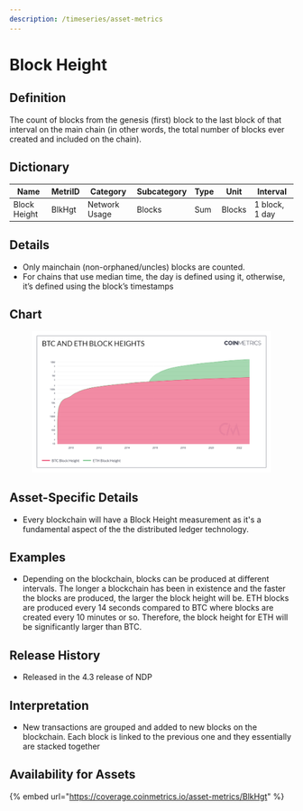 ```yaml
---
description: /timeseries/asset-metrics
---
```


# Block Height

## Definition

The count of blocks from the genesis (first) block to the last block of that interval on the main chain (in other words, the total number of blocks ever created and included on the chain).

## Dictionary

| Name         | MetriID | Category      | Subcategory | Type | Unit   | Interval       |
| ------------ | ------- | ------------- | ----------- | ---- | ------ | -------------- |
| Block Height | BlkHgt  | Network Usage | Blocks      | Sum  | Blocks | 1 block, 1 day |

## Details

* Only mainchain (non-orphaned/uncles) blocks are counted.
* For chains that use median time, the day is defined using it, otherwise, it’s defined using the block’s timestamps

## Chart

<figure><img src="../../.gitbook/assets/BTC_and_ETH_Block_Heights.png" alt=""><figcaption></figcaption></figure>

## Asset-Specific Details

* Every blockchain will have a Block Height measurement as it's a fundamental aspect of the the distributed ledger technology.

## Examples

* Depending on the blockchain, blocks can be produced at different intervals. The longer a blockchain has been in existence and the faster the blocks are produced, the larger the block height will be. ETH blocks are produced every 14 seconds compared to BTC where blocks are created every 10 minutes or so. Therefore, the block height for ETH will be significantly larger than BTC.

## Release History

* Released in the 4.3 release of NDP

## Interpretation

* New transactions are grouped and added to new blocks on the blockchain. Each block is linked to the previous one and they essentially are stacked together

## Availability for Assets

{% embed url="https://coverage.coinmetrics.io/asset-metrics/BlkHgt" %}
